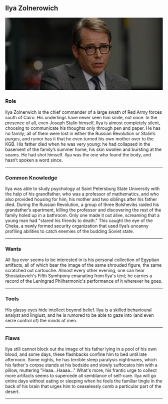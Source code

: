 
Ilya Zolnerowich
----------------

![profile][]

### Role ###

Ilya Zolnerwich is the chief commander of a large swath of Red Army forces south of Cairo.
His underlings have never seen him smile, not once.
In the presence of all, even Joseph Stalin himself, Ilya is almost completely silent,
choosing to communicate his thoughts only through pen and paper.
He has no family; all of them were lost in either the Russian Revolution or Stalin’s purges,
and rumor has it that he even turned his own mother over to the KGB.
His father died when he was very young:
he had collapsed in the basement of the family’s summer home,
his skin swollen and bursting at the seams.
He had shot himself.
Ilya was the one who found the body,
and hasn’t spoken a word since.

---

### Common Knowledge ###

Ilya was able to study psychology at Saint Petersburg State University with the help of his grandfather,
who was a professor of mathematics, and who also provided housing for him,
his mother and two siblings after his father died.
During the Russian Revolution, a group of three Bolsheviks raided his grandather’s apartment,
killing the professor and discovering the rest of the family holed up in a bathroom.
Only one made it out alive, screaming that a young man had
"stared his friends to death."
This caught the eye of the Cheka,
a newly formed security organization that used Ilya’s uncanny profiling abilities to catch enemies of the budding Soviet state.

---


### Wants ###

All Ilya ever seems to be interested in is his personal collection of Egyptian artifacts,
all of which bear the image of the same shrouded figure, the same scratched out cartouche.
Almost every other evening, one can hear Shostakovich's Fifth Symhpony emanating from Ilya's tent;
he carries a record of the Leningrad Philharmonic's performance of it wherever he goes.

---


### Tools ###

His glassy eyes hide intellect beyond belief.
Ilya is a skilled behavioural analyst and lingiust,
and he is rumored to be able to gaze into (and even seize control of) the minds of men.

---


### Flaws ###

Ilya still cannot block out the image of his father lying in a pool of his own blood,
and some days, these flashbacks confine him to bed until late afternoon.
Some nights, he has terrible sleep paralysis nightmares,
which his father's corpse stands at his bedside and slowly suffocates him with a pillow,
muttering "Haaa...Haaaa..."
What's more, his frantic urge to collect more artifacts seems to supercede all semblance of self-care.
Ilya will go entire days without eating or sleeping when he feels the familiar tingle in the back of his brain that urges him to ceaselessly comb a particular part of the desert.

---

[profile]: <https://raw.githubusercontent.com/evan-erdos/trail-of-cthulhu/master/assets/zolnerowich.png>

